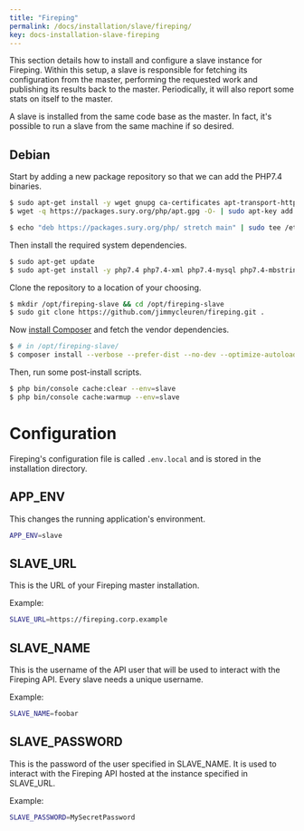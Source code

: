 ```yaml
---
title: "Fireping"
permalink: /docs/installation/slave/fireping/
key: docs-installation-slave-fireping
---
```


This section details how to install and configure a slave instance for Fireping. Within this setup, a slave is responsible for fetching its configuration from the master, performing the requested work and publishing its results back to the master. Periodically, it will also report some stats on itself to the master.

A slave is installed from the same code base as the master. In fact, it's possible to run a slave from the same machine if so desired.

## Debian

Start by adding a new package repository so that we can add the PHP7.4 binaries.

```bash
$ sudo apt-get install -y wget gnupg ca-certificates apt-transport-https
$ wget -q https://packages.sury.org/php/apt.gpg -O- | sudo apt-key add -

$ echo "deb https://packages.sury.org/php/ stretch main" | sudo tee /etc/apt/sources.list.d/php.list
```

Then install the required system dependencies.

```bash
$ sudo apt-get update
$ sudo apt-get install -y php7.4 php7.4-xml php7.4-mysql php7.4-mbstring php7.4-zip php7.4-curl php-rrd rrdtool git zip supervisor fping
```

Clone the repository to a location of your choosing.

```bash
$ mkdir /opt/fireping-slave && cd /opt/fireping-slave
$ sudo git clone https://github.com/jimmycleuren/fireping.git .
```

Now [install Composer](https://getcomposer.org/download/) and fetch the vendor dependencies.

```bash
$ # in /opt/fireping-slave/
$ composer install --verbose --prefer-dist --no-dev --optimize-autoloader --no-scripts --no-suggest
```

Then, run some post-install scripts.

```bash
$ php bin/console cache:clear --env=slave
$ php bin/console cache:warmup --env=slave
```

# Configuration

Fireping's configuration file is called `.env.local` and is stored in the installation directory.

## APP_ENV

This changes the running application's environment.

```bash
APP_ENV=slave
```

## SLAVE_URL

This is the URL of your Fireping master installation.

Example:

```bash
SLAVE_URL=https://fireping.corp.example
```  

## SLAVE_NAME

This is the username of the API user that will be used to interact with the Fireping API. Every slave needs a unique username.

Example:

```bash
SLAVE_NAME=foobar
```

## SLAVE_PASSWORD

This is the password of the user specified in SLAVE_NAME. It is used to interact with the Fireping API hosted at the instance specified in SLAVE_URL.

Example:

```bash
SLAVE_PASSWORD=MySecretPassword
```
